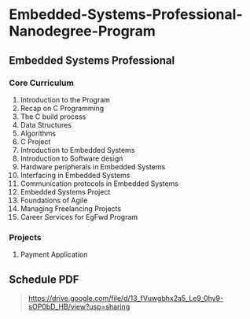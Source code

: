 # Embedded-Systems-Professional-Nanodegree-Program
## Embedded Systems Professional

### Core Curriculum
   1. Introduction to the Program
   2. Recap on C Programming
   3. The C build process
   4. Data Structures
   5. Algorithms
   6. C Project
   7. Introduction to Embedded Systems
   8. Introduction to Software design
   9. Hardware peripherals in Embedded Systems
   10. Interfacing in Embedded Systems
   11. Communication protocols in Embedded Systems
   12. Embedded Systems Project
   13. Foundations of Agile
   14. Managing Freelancing Projects
   15. Career Services for EgFwd Program

### Projects
  1. Payment Application

## Schedule PDF
   > https://drive.google.com/file/d/13_fVuwgbhx2a5_Le9_0hy9-sOP0bD_HB/view?usp=sharing


